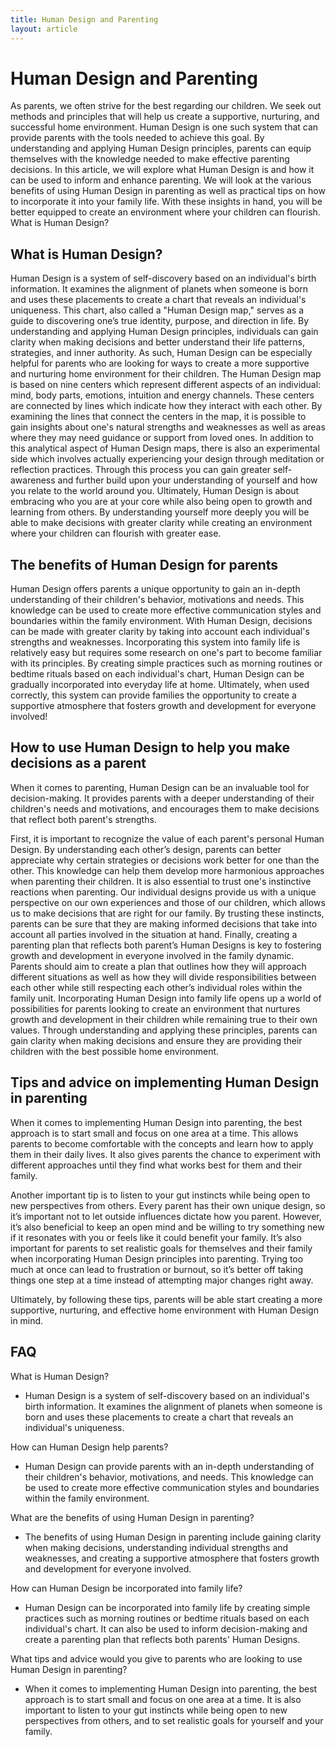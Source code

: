 ```yaml
---
title: Human Design and Parenting
layout: article
---
```

# Human Design and Parenting

As parents, we often strive for the best regarding our children. We seek out methods and principles that will help us create a supportive, nurturing, and successful home environment. Human Design is one such system that can provide parents with the tools needed to achieve this goal. By understanding and applying Human Design principles, parents can equip themselves with the knowledge needed to make effective parenting decisions. In this article, we will explore what Human Design is and how it can be used to inform and enhance parenting. We will look at the various benefits of using Human Design in parenting as well as practical tips on how to incorporate it into your family life. With these insights in hand, you will be better equipped to create an environment where your children can flourish.
What is Human Design?

## What is Human Design?
Human Design is a system of self-discovery based on an individual's birth information. It examines the alignment of planets when someone is born and uses these placements to create a chart that reveals an individual's uniqueness. This chart, also called a "Human Design map," serves as a guide to discovering one’s true identity, purpose, and direction in life. 
By understanding and applying Human Design principles, individuals can gain clarity when making decisions and better understand their life patterns, strategies, and inner authority. As such, Human Design can be especially helpful for parents who are looking for ways to create a more supportive and nurturing home environment for their children.
The Human Design map is based on nine centers which represent different aspects of an individual: mind, body parts, emotions, intuition and energy channels. These centers are connected by lines which indicate how they interact with each other. By examining the lines that connect the centers in the map, it is possible to gain insights about one's natural strengths and weaknesses as well as areas where they may need guidance or support from loved ones.
In addition to this analytical aspect of Human Design maps, there is also an experimental side which involves actually experiencing your design through meditation or reflection practices. Through this process you can gain greater self-awareness and further build upon your understanding of yourself and how you relate to the world around you.
Ultimately, Human Design is about embracing who you are at your core while also being open to growth and learning from others. By understanding yourself more deeply you will be able to make decisions with greater clarity while creating an environment where your children can flourish with greater ease.

## The benefits of Human Design for parents

Human Design offers parents a unique opportunity to gain an in-depth understanding of their children's behavior, motivations and needs. This knowledge can be used to create more effective communication styles and boundaries within the family environment. With Human Design, decisions can be made with greater clarity by taking into account each individual's strengths and weaknesses. Incorporating this system into family life is relatively easy but requires some research on one's part to become familiar with its principles. By creating simple practices such as morning routines or bedtime rituals based on each individual's chart, Human Design can be gradually incorporated into everyday life at home. Ultimately, when used correctly, this system can provide families the opportunity to create a supportive atmosphere that fosters growth and development for everyone involved!

## How to use Human Design to help you make decisions as a parent

When it comes to parenting, Human Design can be an invaluable tool for decision-making. It provides parents with a deeper understanding of their children's needs and motivations, and encourages them to make decisions that reflect both parent's strengths. 

First, it is important to recognize the value of each parent's personal Human Design. By understanding each other’s design, parents can better appreciate why certain strategies or decisions work better for one than the other. This knowledge can help them develop more harmonious approaches when parenting their children.
It is also essential to trust one's instinctive reactions when parenting. Our individual designs provide us with a unique perspective on our own experiences and those of our children, which allows us to make decisions that are right for our family. By trusting these instincts, parents can be sure that they are making informed decisions that take into account all parties involved in the situation at hand.
Finally, creating a parenting plan that reflects both parent’s Human Designs is key to fostering growth and development in everyone involved in the family dynamic. Parents should aim to create a plan that outlines how they will approach different situations as well as how they will divide responsibilities between each other while still respecting each other’s individual roles within the family unit.
Incorporating Human Design into family life opens up a world of possibilities for parents looking to create an environment that nurtures growth and development in their children while remaining true to their own values. Through understanding and applying these principles, parents can gain clarity when making decisions and ensure they are providing their children with the best possible home environment.

## Tips and advice on implementing Human Design in parenting

When it comes to implementing Human Design into parenting, the best approach is to start small and focus on one area at a time. This allows parents to become comfortable with the concepts and learn how to apply them in their daily lives. It also gives parents the chance to experiment with different approaches until they find what works best for them and their family.

Another important tip is to listen to your gut instincts while being open to new perspectives from others. Every parent has their own unique design, so it’s important not to let outside influences dictate how you parent. However, it’s also beneficial to keep an open mind and be willing to try something new if it resonates with you or feels like it could benefit your family.
It’s also important for parents to set realistic goals for themselves and their family when incorporating Human Design principles into parenting. Trying too much at once can lead to frustration or burnout, so it’s better off taking things one step at a time instead of attempting major changes right away.

Ultimately, by following these tips, parents will be able start creating a more supportive, nurturing, and effective home environment with Human Design in mind.

## FAQ

What is Human Design? 

- Human Design is a system of self-discovery based on an individual's birth information. It examines the alignment of planets when someone is born and uses these placements to create a chart that reveals an individual's uniqueness. 

How can Human Design help parents? 

- Human Design can provide parents with an in-depth understanding of their children's behavior, motivations, and needs. This knowledge can be used to create more effective communication styles and boundaries within the family environment. 

What are the benefits of using Human Design in parenting? 

- The benefits of using Human Design in parenting include gaining clarity when making decisions, understanding individual strengths and weaknesses, and creating a supportive atmosphere that fosters growth and development for everyone involved. 

How can Human Design be incorporated into family life? 

- Human Design can be incorporated into family life by creating simple practices such as morning routines or bedtime rituals based on each individual's chart. It can also be used to inform decision-making and create a parenting plan that reflects both parents' Human Designs. 

What tips and advice would you give to parents who are looking to use Human Design in parenting? 

- When it comes to implementing Human Design into parenting, the best approach is to start small and focus on one area at a time. It is also important to listen to your gut instincts while being open to new perspectives from others, and to set realistic goals for yourself and your family.